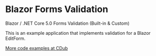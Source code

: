 # Blazor Forms Validation
Blazor / .NET Core 5.0 Forms Validation (Built-in &amp; Custom)

This is an example application that implements validation for a Blazor EditForm.

[More code examples at CDub](http://cdub.info)


